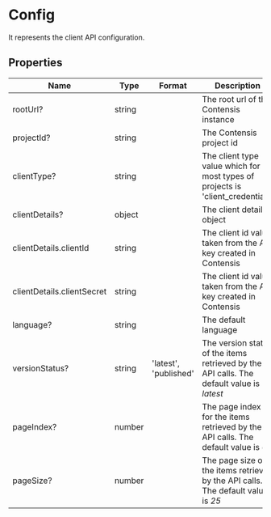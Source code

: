 
# Config 

It represents the client API configuration.

## Properties

| Name           | Type   | Format                | Description                             |
|----------------|--------|-----------------------|-----------------------------------------|
| rootUrl?       | string |                       | The root url of the Contensis instance |
| projectId?     | string |                       | The Contensis project id               |
| clientType?   | string |                       | The client type value which for most types of projects is 'client_credentials' |
| clientDetails?     | object |                       | The client details object               |
| clientDetails.clientId      | string |                       | The client id value taken from the API key created in Contensis |
| clientDetails.clientSecret  | string |                       | The client id value taken from the API key created in Contensis |
| language?      | string |                       | The default language                    |
| versionStatus? | string | 'latest', 'published' | The version status of the items retrieved by the API calls. The default value is *latest* |
| pageIndex?     | number |                       | The page index for the items retrieved by the API calls. The default value is *0* |
| pageSize?      | number |                       | The page size of the items retrieved by the API calls. The default value is *25* |
